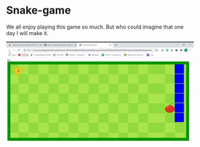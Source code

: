 # Snake-game
We all enjoy playing this game so much. But who could imagine that one day I will make it.

![Game Demo](demo.gif)

